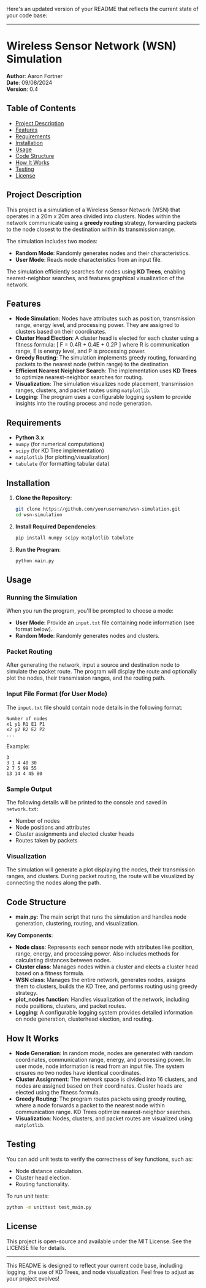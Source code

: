 Here's an updated version of your README that reflects the current state of your code base:

---

# Wireless Sensor Network (WSN) Simulation

**Author**: Aaron Fortner  
**Date**: 09/08/2024  
**Version**: 0.4

## Table of Contents
- [Project Description](#project-description)
- [Features](#features)
- [Requirements](#requirements)
- [Installation](#installation)
- [Usage](#usage)
- [Code Structure](#code-structure)
- [How It Works](#how-it-works)
- [Testing](#testing)
- [License](#license)

## Project Description

This project is a simulation of a Wireless Sensor Network (WSN) that operates in a 20m x 20m area divided into clusters. Nodes within the network communicate using a **greedy routing** strategy, forwarding packets to the node closest to the destination within its transmission range.

The simulation includes two modes:
- **Random Mode**: Randomly generates nodes and their characteristics.
- **User Mode**: Reads node characteristics from an input file.

The simulation efficiently searches for nodes using **KD Trees**, enabling nearest-neighbor searches, and features graphical visualization of the network.

## Features

- **Node Simulation**: Nodes have attributes such as position, transmission range, energy level, and processing power. They are assigned to clusters based on their coordinates.
- **Cluster Head Election**: A cluster head is elected for each cluster using a fitness formula:
  \[
  F = 0.4R + 0.4E + 0.2P
  \]
  where R is communication range, E is energy level, and P is processing power.
- **Greedy Routing**: The simulation implements greedy routing, forwarding packets to the nearest node (within range) to the destination.
- **Efficient Nearest Neighbor Search**: The implementation uses **KD Trees** to optimize nearest-neighbor searches for routing.
- **Visualization**: The simulation visualizes node placement, transmission ranges, clusters, and packet routes using `matplotlib`.
- **Logging**: The program uses a configurable logging system to provide insights into the routing process and node generation.

## Requirements

- **Python 3.x**
- `numpy` (for numerical computations)
- `scipy` (for KD Tree implementation)
- `matplotlib` (for plotting/visualization)
- `tabulate` (for formatting tabular data)

## Installation

1. **Clone the Repository**:
   ```bash
   git clone https://github.com/yourusername/wsn-simulation.git
   cd wsn-simulation
   ```

2. **Install Required Dependencies**:
   ```bash
   pip install numpy scipy matplotlib tabulate
   ```

3. **Run the Program**:
   ```bash
   python main.py
   ```

## Usage

### Running the Simulation
When you run the program, you'll be prompted to choose a mode:
- **User Mode**: Provide an `input.txt` file containing node information (see format below).
- **Random Mode**: Randomly generates nodes and clusters.

### Packet Routing
After generating the network, input a source and destination node to simulate the packet route. The program will display the route and optionally plot the nodes, their transmission ranges, and the routing path.

### Input File Format (for User Mode)
The `input.txt` file should contain node details in the following format:
```
Number of nodes
x1 y1 R1 E1 P1
x2 y2 R2 E2 P2
...
```

Example:
```
3
3 1 4 40 30
2 7 5 99 55
13 14 4 45 80
```

### Sample Output
The following details will be printed to the console and saved in `network.txt`:
- Number of nodes
- Node positions and attributes
- Cluster assignments and elected cluster heads
- Routes taken by packets

### Visualization
The simulation will generate a plot displaying the nodes, their transmission ranges, and clusters. During packet routing, the route will be visualized by connecting the nodes along the path.

## Code Structure

- **main.py**: The main script that runs the simulation and handles node generation, clustering, routing, and visualization.

**Key Components**:
- **Node class**: Represents each sensor node with attributes like position, range, energy, and processing power. Also includes methods for calculating distances between nodes.
- **Cluster class**: Manages nodes within a cluster and elects a cluster head based on a fitness formula.
- **WSN class**: Manages the entire network, generates nodes, assigns them to clusters, builds the KD Tree, and performs routing using greedy strategy.
- **plot_nodes function**: Handles visualization of the network, including node positions, clusters, and packet routes.
- **Logging**: A configurable logging system provides detailed information on node generation, clusterhead election, and routing.

## How It Works

- **Node Generation**: In random mode, nodes are generated with random coordinates, communication range, energy, and processing power. In user mode, node information is read from an input file. The system ensures no two nodes have identical coordinates.
- **Cluster Assignment**: The network space is divided into 16 clusters, and nodes are assigned based on their coordinates. Cluster heads are elected using the fitness formula.
- **Greedy Routing**: The program routes packets using greedy routing, where a node forwards a packet to the nearest node within communication range. KD Trees optimize nearest-neighbor searches.
- **Visualization**: Nodes, clusters, and packet routes are visualized using `matplotlib`.

## Testing

You can add unit tests to verify the correctness of key functions, such as:
- Node distance calculation.
- Cluster head election.
- Routing functionality.

To run unit tests:
```bash
python -m unittest test_main.py
```

## License

This project is open-source and available under the MIT License. See the LICENSE file for details.

---

This README is designed to reflect your current code base, including logging, the use of KD Trees, and node visualization. Feel free to adjust as your project evolves!